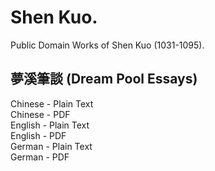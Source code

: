 # Shen Kuo.

Public Domain Works of Shen Kuo (1031-1095).

## 夢溪筆談 (Dream Pool Essays)

Chinese - Plain Text  
Chinese - PDF  
English - Plain Text  
English - PDF  
German - Plain Text  
German - PDF  
